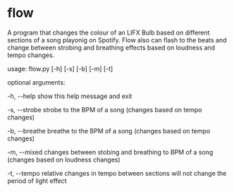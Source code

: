 # flow
A program that changes the colour of an LIFX Bulb based on different sections of a song playonig on Spotify. 
Flow also can flash to the beats and change between strobing and breathing effects based on loudness and tempo changes.

usage: flow.py [-h] [-s] [-b] [-m] [-t]

optional arguments:

  -h, --help          show this help message and exit
  
  -s, --strobe        strobe to the BPM of a song (changes based on tempo
                      changes)
                 
  -b, --breathe       breathe to the BPM of a song (changes based on tempo
                      changes)
                 
  -m, --mixed         changes between stobing and breathing to BPM of a song
                      (changes based on loudness changes)
                 
  -t, --tempo         relative changes in tempo between sections will not
                      change the period of light effect
  
